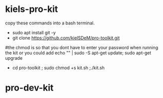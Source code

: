 # kiels-pro-kit
copy these commands into a bash terminal.
- sudo apt install git -y
- git clone https://github.com/kielSDeM/pro-toolkit.git

#the chmod is so that you dont have to enter your password when running the kit or you could add echo "<password>" | sudo -S apt-get update; sudo apt-get upgrade
- cd pro-toolkit ; sudo chmod +s kit.sh ;./kit.sh
# pro-dev-kit
